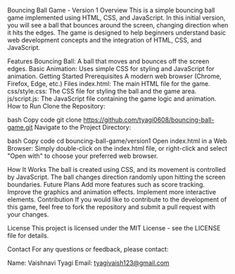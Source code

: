 Bouncing Ball Game - Version 1
Overview
This is a simple bouncing ball game implemented using HTML, CSS, and JavaScript. In this initial version, you will see a ball that bounces around the screen, changing direction when it hits the edges. The game is designed to help beginners understand basic web development concepts and the integration of HTML, CSS, and JavaScript.

Features
Bouncing Ball: A ball that moves and bounces off the screen edges.
Basic Animation: Uses simple CSS for styling and JavaScript for animation.
Getting Started
Prerequisites
A modern web browser (Chrome, Firefox, Edge, etc.)
Files
index.html: The main HTML file for the game.
css/style.css: The CSS file for styling the ball and the game area.
js/script.js: The JavaScript file containing the game logic and animation.
How to Run
Clone the Repository:

bash
Copy code
git clone https://github.com/tyagi0608/bouncing-ball-game.git
Navigate to the Project Directory:

bash
Copy code
cd bouncing-ball-game/version1
Open index.html in a Web Browser: Simply double-click on the index.html file, or right-click and select "Open with" to choose your preferred web browser.

How It Works
The ball is created using CSS, and its movement is controlled by JavaScript.
The ball changes direction randomly upon hitting the screen boundaries.
Future Plans
Add more features such as score tracking.
Improve the graphics and animation effects.
Implement more interactive elements.
Contribution
If you would like to contribute to the development of this game, feel free to fork the repository and submit a pull request with your changes.

License
This project is licensed under the MIT License - see the LICENSE file for details.

Contact
For any questions or feedback, please contact:

Name: Vaishnavi Tyagi
Email: tyagivaish123@gmail.com


